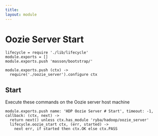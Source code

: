 ```yaml
---
title: 
layout: module
---
```


# Oozie Server Start

    lifecycle = require './lib/lifecycle'
    module.exports = []
    module.exports.push 'masson/bootstrap/'

    module.exports.push (ctx) ->
      require('./oozie_server').configure ctx

## Start

Execute these commands on the Oozie server host machine

    module.exports.push name: 'HDP Oozie Server # Start', timeout: -1, callback: (ctx, next) ->
      return next() unless ctx.has_module 'ryba/hadoop/oozie_server'
      lifecycle.oozie_start ctx, (err, started) ->
        next err, if started then ctx.OK else ctx.PASS

